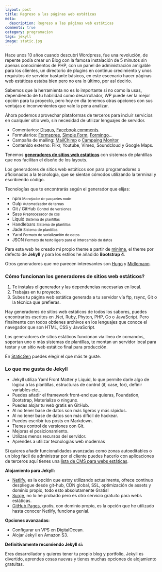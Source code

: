 ```yaml
---
layout: post
title: Regreso a las páginas web estáticas
meta:
  description: Regreso a las páginas web estáticas
comments: true
category: programacion
tags: jekyll
image: static.jpg
---
```


Hace unos 10 años cuando descubrí Wordpress, fue una revolución, de repente podía crear un Blog con la famosa instalación de 5 minutos sin apenas conocimientos de PHP, con un panel de administración amigable para los clientes, un directorio de plugins en continuo crecimiento y unos requisitos de servidor bastante básicos, en este escenario hacer páginas web estáticas estaba bien pero no era lo último, por así decirlo.

Sabemos que la herramienta no es lo importante si no como la usas, dependiendo de tu habilidad como desarrollador, WP puede ser la mejor opción para tu proyecto, pero hoy en día tenemos otras opciones con sus ventajas e inconvenientes que vale la pena analizar.

Ahora podemos aprovechar plataformas de terceros para incluir servicios en cualquier sitio web, sin necesidad de utilizar lenguajes de servidor.

- Comentarios: [Disqus](https://disqus.com/), [Facebook comments](https://developers.facebook.com/docs/plugins/comments/).
- Formularios: [Formspree](https://www.formspree.io/), [Simple Form](https://www.formspree.io/), [Formingo](https://www.formingo.co/)...
- Campaña de mailing: [MailChimp](https://mailchimp.com/) o [Campaing Monitor](https://www.campaignmonitor.com/)
- Contenido externo: Flikr, Youtube, Vimeo, Soundcloud y Google Maps.

Tenemos [**generadores de sitios web estáticos**](https://www.staticgen.com/) con sistemas de plantillas que nos facilitan el diseño de los layouts.

Los generadores de sitios web estáticos son para programadores o aficionados a la tecnología, que se sientan cómodos utilizando la terminal y escribiendo código.

Tecnologías que te encontrarás según el generador que elijas:

- npm <small class="color-gray">Manejador de paquetes node</small>
- Gulp <small class="color-gray">Automatizador de tareas</small>
- Git / GitHub <small class="color-gray">Control de versiones</small>
- Sass <small class="color-gray">Preprocesador de css</small>
- Liquid <small class="color-gray">Sistema de plantillas</small>
- Handlebars <small class="color-gray">Sistema de plantillas</small>
- Jade <small class="color-gray">Sistema de plantillas</small>
- Yaml <small class="color-gray">Formato de serialización de datos</small>
- JSON <small class="color-gray"> Formato de texto ligero para el intercambio de datos</small>

Para esta web he creado mi propio theme a partir de [minima](https://github.com/jekyll/minima), el theme por defecto de **Jekyll** y para los estilos he añadido **Bootstrap 4**.

Otros generadores que me parecen interesantes son [Hugo](https://gohugo.io/) y [Midlemann](https://middlemanapp.com/).

### Cómo funcionan los generadores de sitios web estáticos?

1. Te instalas el generador y las dependencias necesarias en local.
1. Trabajas en tu proyecto.
1. Subes tu página web estática generada a tu servidor vía ftp, rsync, Git o la técnica que prefieras.

Hay generadores de sitios web estáticos de todos los sabores, puedes encontrarlos escritos en .Net, Ruby, Phyton, PHP, Go o JavaScript. Pero finalmente con todos obtienes archivos en los lenguajes que conoce el navegador que son HTML, CSS y JavaScript.

Los generadores de sitios estáticos funcionan vía línea de comandos, soportan uno o más sistemas de plantillas, te montan un servidor local para testar y un sitio web estático final para producción.

En [StaticGen](https://www.staticgen.com/) puedes elegir el que más te guste.

### Lo que me gusta de Jekyll

- Jekyll utiliza Yaml Front Matter y Liquid, lo que permite darle algo de lógica a las plantillas, estructuras de control (if, case, for), definir variables etc...
- Puedes añadir el framework front-end que quieras, Foundation, Bootstrap, Materialize o ninguno.
- Puedes alojar tu web gratis en GitHub.
- Al no tener base de datos son más ligeros y más rápidos.
- Al no tener base de datos son más difícil de hackear.
- Puedes escribir tus posts en Markdown.
- Tienes control de versiones con Git.
- Mejoras el posicionamiento.
- Utilizas menos recursos del servidor.
- Aprendes a utilizar tecnologías web modernas

Si quieres añadir funcionalidades avanzadas como zonas autoeditables o un blog fácil de administrar por el cliente puedes hacerlo con aplicaciones de terceros aquí tienes una [lista de CMS para webs estáticas](https://headlesscms.org/).

**Alojamiento para Jekyll:**

- [Netlify](https://www.netlify.com/), es la opción que estoy utilizando actualmente, ofrece continuo despliegue desde git-hub, CDN global, SSL, optimización de assets y dominio propio, todo esto absolutamente Gratis!
- [Surge](https://surge.sh/), no lo he probado pero es otro servicio gratuito para webs estáticas.
- [GitHub Pages](https://pages.github.com/), gratis, con dominio propio, es la opción que he utilizado hasta conocer Netlify, funciona genial.

**Opciones avanzadas:**

- Configurar un VPS en DigitalOcean.
- Alojar Jekyll en Amazon S3.

**Definitivamente recomiendo Jekyll si:**

Eres desarrollador y quieres tener tu propio blog y portfolio, Jekyll es divertido, aprendes cosas nuevas y tienes muchas opciones de alojamiento gratuitas.
